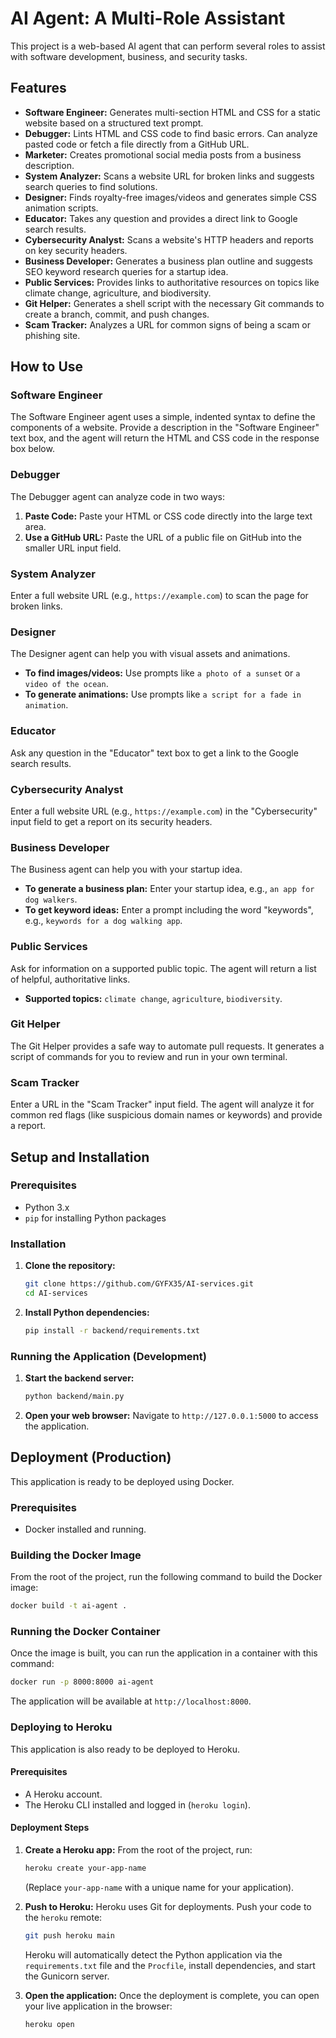 # AI Agent: A Multi-Role Assistant

This project is a web-based AI agent that can perform several roles to assist with software development, business, and security tasks.

## Features

- **Software Engineer:** Generates multi-section HTML and CSS for a static website based on a structured text prompt.
- **Debugger:** Lints HTML and CSS code to find basic errors. Can analyze pasted code or fetch a file directly from a GitHub URL.
- **Marketer:** Creates promotional social media posts from a business description.
- **System Analyzer:** Scans a website URL for broken links and suggests search queries to find solutions.
- **Designer:** Finds royalty-free images/videos and generates simple CSS animation scripts.
- **Educator:** Takes any question and provides a direct link to Google search results.
- **Cybersecurity Analyst:** Scans a website's HTTP headers and reports on key security headers.
- **Business Developer:** Generates a business plan outline and suggests SEO keyword research queries for a startup idea.
- **Public Services:** Provides links to authoritative resources on topics like climate change, agriculture, and biodiversity.
- **Git Helper:** Generates a shell script with the necessary Git commands to create a branch, commit, and push changes.
- **Scam Tracker:** Analyzes a URL for common signs of being a scam or phishing site.

## How to Use

### Software Engineer
The Software Engineer agent uses a simple, indented syntax to define the components of a website. Provide a description in the "Software Engineer" text box, and the agent will return the HTML and CSS code in the response box below.

### Debugger
The Debugger agent can analyze code in two ways:
1.  **Paste Code:** Paste your HTML or CSS code directly into the large text area.
2.  **Use a GitHub URL:** Paste the URL of a public file on GitHub into the smaller URL input field.

### System Analyzer
Enter a full website URL (e.g., `https://example.com`) to scan the page for broken links.

### Designer
The Designer agent can help you with visual assets and animations.
- **To find images/videos:** Use prompts like `a photo of a sunset` or `a video of the ocean`.
- **To generate animations:** Use prompts like `a script for a fade in animation`.

### Educator
Ask any question in the "Educator" text box to get a link to the Google search results.

### Cybersecurity Analyst
Enter a full website URL (e.g., `https://example.com`) in the "Cybersecurity" input field to get a report on its security headers.

### Business Developer
The Business agent can help you with your startup idea.
- **To generate a business plan:** Enter your startup idea, e.g., `an app for dog walkers`.
- **To get keyword ideas:** Enter a prompt including the word "keywords", e.g., `keywords for a dog walking app`.

### Public Services
Ask for information on a supported public topic. The agent will return a list of helpful, authoritative links.
- **Supported topics:** `climate change`, `agriculture`, `biodiversity`.

### Git Helper
The Git Helper provides a safe way to automate pull requests. It generates a script of commands for you to review and run in your own terminal.

### Scam Tracker
Enter a URL in the "Scam Tracker" input field. The agent will analyze it for common red flags (like suspicious domain names or keywords) and provide a report.

## Setup and Installation

### Prerequisites
- Python 3.x
- `pip` for installing Python packages

### Installation

1. **Clone the repository:**
   ```bash
   git clone https://github.com/GYFX35/AI-services.git
   cd AI-services
   ```

2. **Install Python dependencies:**
   ```bash
   pip install -r backend/requirements.txt
   ```

### Running the Application (Development)

1. **Start the backend server:**
   ```bash
   python backend/main.py
   ```

2. **Open your web browser:**
   Navigate to `http://127.0.0.1:5000` to access the application.

## Deployment (Production)

This application is ready to be deployed using Docker.

### Prerequisites
- Docker installed and running.

### Building the Docker Image
From the root of the project, run the following command to build the Docker image:
```bash
docker build -t ai-agent .
```

### Running the Docker Container
Once the image is built, you can run the application in a container with this command:
```bash
docker run -p 8000:8000 ai-agent
```

The application will be available at `http://localhost:8000`.

### Deploying to Heroku

This application is also ready to be deployed to Heroku.

#### Prerequisites
- A Heroku account.
- The Heroku CLI installed and logged in (`heroku login`).

#### Deployment Steps

1. **Create a Heroku app:**
   From the root of the project, run:
   ```bash
   heroku create your-app-name
   ```
   (Replace `your-app-name` with a unique name for your application).

2. **Push to Heroku:**
   Heroku uses Git for deployments. Push your code to the `heroku` remote:
   ```bash
   git push heroku main
   ```
   Heroku will automatically detect the Python application via the `requirements.txt` file and the `Procfile`, install dependencies, and start the Gunicorn server.

3. **Open the application:**
   Once the deployment is complete, you can open your live application in the browser:
   ```bash
   heroku open
   ```
